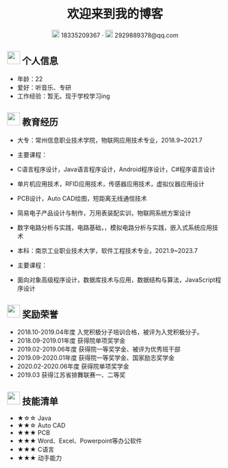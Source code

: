 <center>
     <h1>欢迎来到我的博客</h1>
     <div>
         <span>
             <img src="https://niit-soft.oss-cn-hangzhou.aliyuncs.com/assets/phone-solid.svg" width="18px">
             18335209367
         </span>
         ·
         <span>
             <img src="https://niit-soft.oss-cn-hangzhou.aliyuncs.com/assets/envelope-solid.svg" width="18px">
             2929889378@qq.com
         </span>
         
 </center>
     
     
 ##    <img src="https://niit-soft.oss-cn-hangzhou.aliyuncs.com/assets/info-circle-solid.svg" width="30px"> 个人信息 

 - 年龄：22
 - 爱好：听音乐、专研
 - 工作经验：暂无。现于学校学习ing
     
     
##  <img src="https://niit-soft.oss-cn-hangzhou.aliyuncs.com/assets/briefcase-solid.svg" width="30px"> 教育经历

- 大专：常州信息职业技术学院，物联网应用技术专业，2018.9~2021.7
- 主要课程：
-   C语言程序设计，Java语言程序设计，Android程序设计，C#程序语言设计
-   单片机应用技术，RFID应用技术，传感器应用技术，虚拟仪器应用设计
-   PCB设计，Auto CAD绘图，短距离无线通信技术
-   简易电子产品设计与制作，万用表装配实训，物联网系统方案设计
-   数字电路分析与实践，电路基础，，模拟电路分析与实践，嵌入式系统应用技术

- 本科：南京工业职业技术大学，软件工程技术专业，2021.9~2023.7
- 主要课程：
-   面向对象高级程序设计，数据库技术与应用，数据结构与算法，JavaScript程序设计
         
##  <img src="https://niit-soft.oss-cn-hangzhou.aliyuncs.com/assets/project-diagram-solid.svg" width="30px"> 奖励荣誉

- 2018.10-2019.04年度 入党积极分子培训合格，被评为入党积极分子。
- 2018.09-2019.01年度 获得院单项奖学金
- 2019.02-2019.06年度 获得院一等奖学金、被评为优秀班干部
- 2019.09-2020.01年度 获得院一等奖学金、国家励志奖学金
- 2020.02-2020.06年度 获得院单项奖学金
- 2019.03             获得江苏省排舞联赛一、二等奖
          
##  <img src="https://niit-soft.oss-cn-hangzhou.aliyuncs.com/assets/tools-solid.svg" width="30px"> 技能清单

- ★☆☆ Java
- ★★☆ Auto CAD
- ★★★ PCB
- ★★★ Word、Excel、Powerpoint等办公软件
- ★★★ C语言
- ★★★ 动手能力

